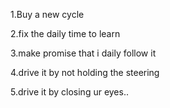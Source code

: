 1.Buy a new cycle

2.fix the daily time to learn

3.make promise that i daily follow it

4.drive it by not holding the steering

5.drive it by closing ur eyes..

